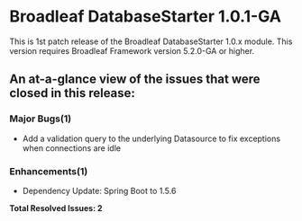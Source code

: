 # Broadleaf DatabaseStarter 1.0.1-GA

This is 1st patch release of the Broadleaf DatabaseStarter 1.0.x module. This version requires Broadleaf Framework version 5.2.0-GA or higher.

## An at-a-glance view of the issues that were closed in this release:

### Major Bugs(1)
- Add a validation query to the underlying Datasource to fix exceptions when connections are idle

### Enhancements(1)
- Dependency Update: Spring Boot to 1.5.6


**Total Resolved Issues: 2**
